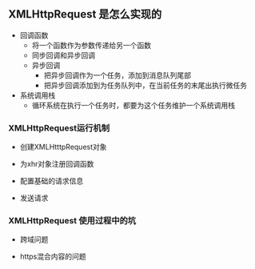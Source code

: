 ## XMLHttpRequest 是怎么实现的


- 回调函数
  * 将一个函数作为参数传递给另一个函数
  * 同步回调和异步回调
  * 异步回调
    * 把异步回调作为一个任务，添加到消息队列尾部
    * 把异步回调添加到为任务队列中，在当前任务的末尾出执行微任务
- 系统调用栈
  * 循环系统在执行一个任务时，都要为这个任务维护一个系统调用栈


### XMLHttpRequest运行机制
- 创建XMLHtttpRequest对象

- 为xhr对象注册回调函数

- 配置基础的请求信息

- 发送请求


### XMLHttpRequest 使用过程中的坑
- 跨域问题

- https混合内容的问题
